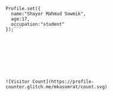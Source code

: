 



```import { Profile } from "github";
Profile.set({
  name:"Shayer Mahmud Sowmik",
  age:17,
  occupation:"student"
});```









![Visitor Count](https://profile-counter.glitch.me/mkasomrat/count.svg)






 
 
 

 










